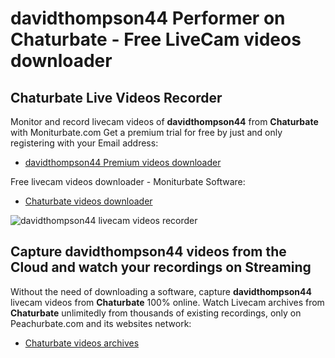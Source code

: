 # davidthompson44 Performer on Chaturbate - Free LiveCam videos downloader

## Chaturbate Live Videos Recorder

Monitor and record livecam videos of **davidthompson44** from **Chaturbate** with Moniturbate.com
Get a premium trial for free by just and only registering with your Email address:
* [davidthompson44 Premium videos downloader](https://moniturbate.com/request-demo-licence-key.html)

Free livecam videos downloader - Moniturbate Software:
* [Chaturbate videos downloader](https://moniturbate.com/moniturbate-download-software.html)

![davidthompson44 livecam videos recorder](https://peachurnet.com/templates/moniturbate-software.png)


## Capture davidthompson44 videos from the Cloud and watch your recordings on Streaming

Without the need of downloading a software, capture **davidthompson44** livecam videos from **Chaturbate** 100% online.
Watch Livecam archives from **Chaturbate** unlimitedly from thousands of existing recordings, only on Peachurbate.com and its websites network:
* [Chaturbate videos archives](https://peachurnet.com/)